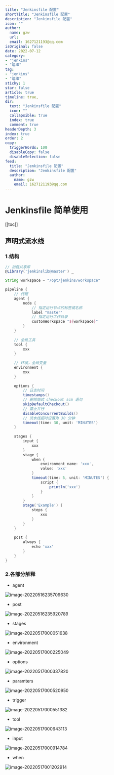 ```yaml
---
title: "Jenkinsfile 配置"
shortTitle: "Jenkinsfile 配置"
description: "Jenkinsfile 配置"
icon: ""
author: 
  name: gzw
  url: 
  email: 1627121193@qq.com
isOriginal: false
date: 2022-07-12
category: 
- "jenkins"
- "运维"
tag:
- "jenkins"
- "运维"
sticky: 1
star: false
article: true
timeline: true,
dir:
  text: "Jenkinsfile 配置"
  icon: ""
  collapsible: true
  index: true
  comment: true
headerDepth: 3
index: true
order: 2
copy:
  triggerWords: 100
  disableCopy: false
  disableSelection: false
feed:
  title: "Jenkinsfile 配置"
  description: "Jenkinsfile 配置"
  author:
    name: gzw
    email: 1627121193@qq.com
---
```






# Jenkinsfile 简单使用



[[toc]]





## 声明式流水线

### 1.结构

```groovy
// 加载共享库
@Library('jenkinslib@master') _

String workspace = "/opt/jenkins/workspace"

pipeline {
    // 代理
	agent {
		node {
            // 指定运行节点的标签或名称
			label "master"
            // 指定运行工作目录
			customWorkspace "${workspace}"
		}
	}
    
    // 全局工具
    tool {
        xxx
    }
    
    // 环境，全局变量
    environment {
        xxx
    }
    
    options {
        // 日志时间
        timestamps()
        // 删除隐式 checkout scm 语句 
        skipDefaultCheckout()
        // 禁止并行
        disableConcurrentBuilds()
        // 流水线超时设置为 30 分钟
        timeout(time: 30, unit: 'MINUTES')
    }
    
    stages {
        input {
        	xxx    
        }
        stage {
            when {
            	environment name: 'xxx',
            	value: 'xxx'
        	}
            timeout(time: 5, unit: 'MINUTES') {
                script {
                    println('xxx')
                }
            }
        }
        stage('Example') {
            steps {
                xxx
            }
        }
    }
    
    post {
        always {
            echo 'xxx'
        }
    }
}
```



### 2.各部分解释

- agent

![image-20220516235709630](https://my-photos-1.oss-cn-hangzhou.aliyuncs.com/markdown//jenkins/20230209/agent.png)

- post

![image-20220516235920789](https://my-photos-1.oss-cn-hangzhou.aliyuncs.com/markdown/https://my-photos-1.oss-cn-hangzhou.aliyuncs.com/markdown//jenkins/20230209/post.png)

- stages

![image-20220517000051638](https://my-photos-1.oss-cn-hangzhou.aliyuncs.com/markdown/https://my-photos-1.oss-cn-hangzhou.aliyuncs.com/markdown/https://my-photos-1.oss-cn-hangzhou.aliyuncs.com/markdown//jenkins/20230209/stages.png)

- environment

![image-20220517000225049](https://my-photos-1.oss-cn-hangzhou.aliyuncs.com/markdown/https://my-photos-1.oss-cn-hangzhou.aliyuncs.com/markdown/https://my-photos-1.oss-cn-hangzhou.aliyuncs.com/markdown/https://my-photos-1.oss-cn-hangzhou.aliyuncs.com/markdown//jenkins/20230209/environment.png)

- options

![image-20220517000337820](https://my-photos-1.oss-cn-hangzhou.aliyuncs.com/markdown/https://my-photos-1.oss-cn-hangzhou.aliyuncs.com/markdown/https://my-photos-1.oss-cn-hangzhou.aliyuncs.com/markdown/https://my-photos-1.oss-cn-hangzhou.aliyuncs.com/markdown/https://my-photos-1.oss-cn-hangzhou.aliyuncs.com/markdown//jenkins/20230209/options.png)

- paramters

![image-20220517000520950](https://my-photos-1.oss-cn-hangzhou.aliyuncs.com/markdown/https://my-photos-1.oss-cn-hangzhou.aliyuncs.com/markdown/https://my-photos-1.oss-cn-hangzhou.aliyuncs.com/markdown/https://my-photos-1.oss-cn-hangzhou.aliyuncs.com/markdown/https://my-photos-1.oss-cn-hangzhou.aliyuncs.com/markdown/https://my-photos-1.oss-cn-hangzhou.aliyuncs.com/markdown//jenkins/20230209/paramters.png)

- trigger

![image-20220517000551382](https://my-photos-1.oss-cn-hangzhou.aliyuncs.com/markdown/https://my-photos-1.oss-cn-hangzhou.aliyuncs.com/markdown/https://my-photos-1.oss-cn-hangzhou.aliyuncs.com/markdown/https://my-photos-1.oss-cn-hangzhou.aliyuncs.com/markdown/https://my-photos-1.oss-cn-hangzhou.aliyuncs.com/markdown/https://my-photos-1.oss-cn-hangzhou.aliyuncs.com/markdown/https://my-photos-1.oss-cn-hangzhou.aliyuncs.com/markdown//jenkins/20230209/trigger.png)

- tool

![image-20220517000643113](https://my-photos-1.oss-cn-hangzhou.aliyuncs.com/markdown/https://my-photos-1.oss-cn-hangzhou.aliyuncs.com/markdown/https://my-photos-1.oss-cn-hangzhou.aliyuncs.com/markdown/https://my-photos-1.oss-cn-hangzhou.aliyuncs.com/markdown/https://my-photos-1.oss-cn-hangzhou.aliyuncs.com/markdown/https://my-photos-1.oss-cn-hangzhou.aliyuncs.com/markdown/https://my-photos-1.oss-cn-hangzhou.aliyuncs.com/markdown/https://my-photos-1.oss-cn-hangzhou.aliyuncs.com/markdown//jenkins/20230209/tool.png)

- input

![image-20220517000914784](https://my-photos-1.oss-cn-hangzhou.aliyuncs.com/markdown/https://my-photos-1.oss-cn-hangzhou.aliyuncs.com/markdown/https://my-photos-1.oss-cn-hangzhou.aliyuncs.com/markdown/https://my-photos-1.oss-cn-hangzhou.aliyuncs.com/markdown/https://my-photos-1.oss-cn-hangzhou.aliyuncs.com/markdown/https://my-photos-1.oss-cn-hangzhou.aliyuncs.com/markdown/https://my-photos-1.oss-cn-hangzhou.aliyuncs.com/markdown/https://my-photos-1.oss-cn-hangzhou.aliyuncs.com/markdown/https://my-photos-1.oss-cn-hangzhou.aliyuncs.com/markdown//jenkins/20230209/input.png)

- when

![image-20220517001202914](https://my-photos-1.oss-cn-hangzhou.aliyuncs.com/markdown/https://my-photos-1.oss-cn-hangzhou.aliyuncs.com/markdown/https://my-photos-1.oss-cn-hangzhou.aliyuncs.com/markdown/https://my-photos-1.oss-cn-hangzhou.aliyuncs.com/markdown/https://my-photos-1.oss-cn-hangzhou.aliyuncs.com/markdown/https://my-photos-1.oss-cn-hangzhou.aliyuncs.com/markdown/https://my-photos-1.oss-cn-hangzhou.aliyuncs.com/markdown/https://my-photos-1.oss-cn-hangzhou.aliyuncs.com/markdown/https://my-photos-1.oss-cn-hangzhou.aliyuncs.com/markdown/https://my-photos-1.oss-cn-hangzhou.aliyuncs.com/markdown//jenkins/20230209/when.png)